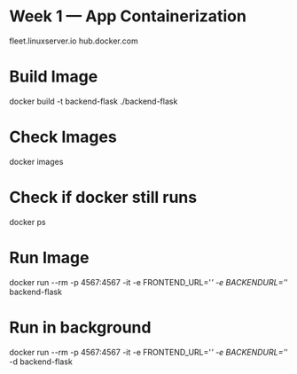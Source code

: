 # Week 1 — App Containerization

fleet.linuxserver.io
hub.docker.com

# Build Image
docker build -t backend-flask ./backend-flask

# Check Images
docker images

# Check if docker still runs
docker ps

# Run Image
docker run --rm -p 4567:4567 -it -e FRONTEND_URL='*' -e BACKENDURL='*' backend-flask

# Run in background
docker run --rm -p 4567:4567 -it -e FRONTEND_URL='*' -e BACKENDURL='*' -d backend-flask
